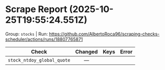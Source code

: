 # Scrape Report (2025-10-25T19:55:24.551Z)

Group: `stocks`  |  Run: https://github.com/AlbertoRoca96/scraping-checks-scheduler/actions/runs/18807765871

| Check | Changed | Keys | Error |
|---|:---:|:--|:--|
| `stock_ntdoy_global_quote` | — |  |  |
